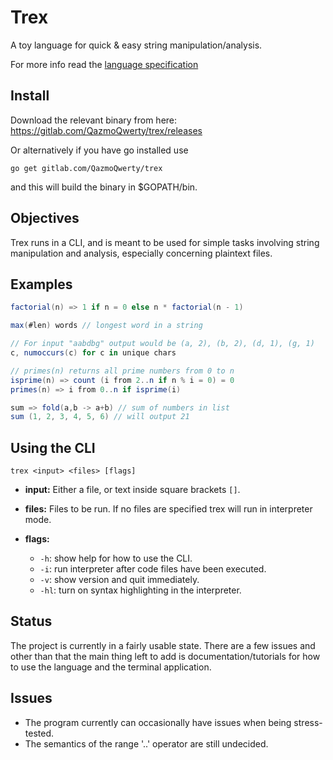 # Trex

A toy language for quick & easy string manipulation/analysis.

For more info read the [language specification](docs/trex-spec.md)

## Install

Download the relevant binary from here: https://gitlab.com/QazmoQwerty/trex/releases

Or alternatively if you have go installed use

```
go get gitlab.com/QazmoQwerty/trex
```

and this will build the binary in $GOPATH/bin.

## Objectives

Trex runs in a CLI, and is meant to be used for simple tasks involving string manipulation and analysis, especially concerning plaintext files.

## Examples

```c#
factorial(n) => 1 if n = 0 else n * factorial(n - 1)
```

```c#
max(#len) words // longest word in a string
```

```c#
// For input "aabdbg" output would be (a, 2), (b, 2), (d, 1), (g, 1)
c, numoccurs(c) for c in unique chars
```


```c#
// primes(n) returns all prime numbers from 0 to n
isprime(n) => count (i from 2..n if n % i = 0) = 0
primes(n) => i from 0..n if isprime(i)
```


```c#
sum => fold(a,b -> a+b) // sum of numbers in list
sum (1, 2, 3, 4, 5, 6) // will output 21
```
## Using the CLI

```
trex <input> <files> [flags]
```
* **input:** Either a file, or text inside square brackets `[]`.

* **files:** Files to be run. If no files are specified trex will run in interpreter mode.

* **flags:** 
    * `-h`: show help for how to use the CLI.
    * `-i`: run interpreter after code files have been executed.
    * `-v`: show version and quit immediately.
    * `-hl`: turn on syntax highlighting in the interpreter.

## Status

The project is currently in a fairly usable state. There are a few issues and other than that the main thing left to add is documentation/tutorials for how to use the language and the terminal application.

## Issues

* The program currently can occasionally have issues when being stress-tested.
* The semantics of the range '..' operator are still undecided.
